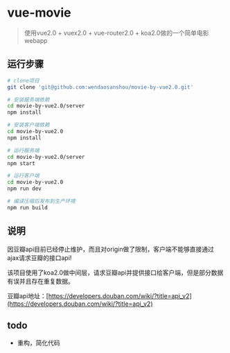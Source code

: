 # vue-movie

> 使用vue2.0 + vuex2.0 + vue-router2.0 + koa2.0做的一个简单电影webapp

<!-- ## 线上访问地址
[http://vue.fecss.com/movie/#/](http://vue.fecss.com/movie/#/) -->

## 运行步骤

``` bash
# clone项目
git clone 'git@github.com:wendaosanshou/movie-by-vue2.0.git'

# 安装服务端依赖
cd movie-by-vue2.0/server
npm install

# 安装客户端依赖
cd movie-by-vue2.0
npm install

# 运行服务端
cd movie-by-vue2.0/server
npm start

# 运行客户端
cd movie-by-vue2.0
npm run dev

# 编译压缩后发布到生产环境
npm run build
```

## 说明
因豆瓣api目前已经停止维护，而且对origin做了限制，客户端不能够直接通过ajax请求豆瓣的接口api!

该项目使用了koa2.0做中间层，请求豆瓣api并提供接口给客户端，但是部分数据有误并且存在重复数据。

豆瓣api地址：[https://developers.douban.com/wiki/?title=api_v2](https://developers.douban.com/wiki/?title=api_v2)

## todo
- 重构，简化代码
